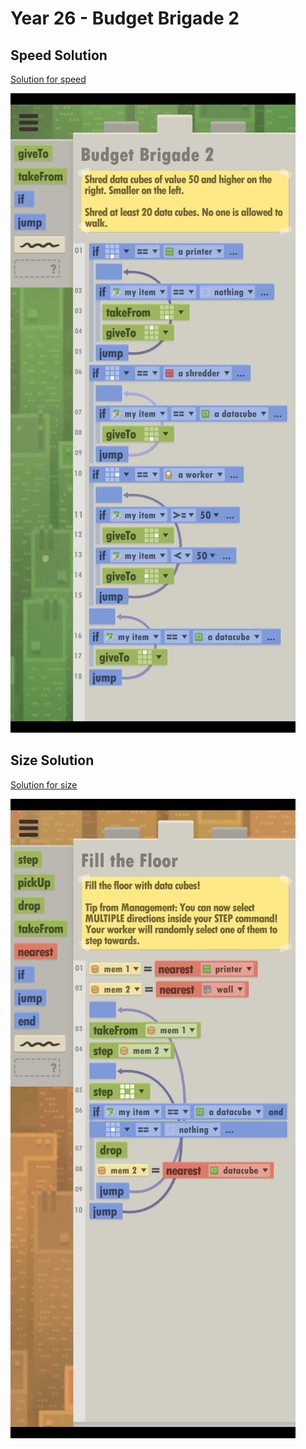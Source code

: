 # Year 26 - Budget Brigade 2

## Speed Solution

[Solution for speed](speedSolution.txt)

![Solution for speed](speedSolution.JPEG "Year 26 - Speed")

## Size Solution

[Solution for size](sizeSolution.txt)

![Solution for size](sizeSolution.JPEG "Year 26 - Size")